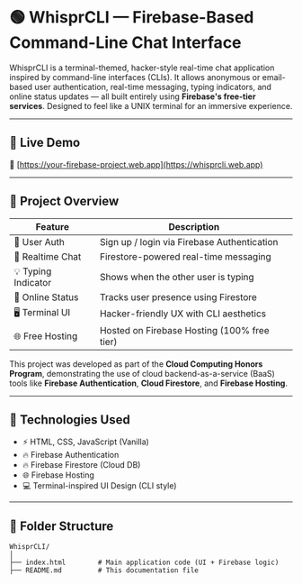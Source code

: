 # 🟢 WhisprCLI — Firebase-Based Command-Line Chat Interface

WhisprCLI is a terminal-themed, hacker-style real-time chat application inspired by command-line interfaces (CLIs). It allows anonymous or email-based user authentication, real-time messaging, typing indicators, and online status updates — all built entirely using **Firebase's free-tier services**. Designed to feel like a UNIX terminal for an immersive experience.

---

## 🚀 Live Demo

🔗 [https://your-firebase-project.web.app](https://whisprcli.web.app)

---

## 🎯 Project Overview

| Feature | Description |
|--------|-------------|
| 👤 User Auth | Sign up / login via Firebase Authentication |
| 💬 Realtime Chat | Firestore-powered real-time messaging |
| 💡 Typing Indicator | Shows when the other user is typing |
| 🔌 Online Status | Tracks user presence using Firestore |
| 🖥️ Terminal UI | Hacker-friendly UX with CLI aesthetics |
| 🌐 Free Hosting | Hosted on Firebase Hosting (100% free tier) |

This project was developed as part of the **Cloud Computing Honors Program**, demonstrating the use of cloud backend-as-a-service (BaaS) tools like **Firebase Authentication**, **Cloud Firestore**, and **Firebase Hosting**.

---

## 🧠 Technologies Used

- ⚡ HTML, CSS, JavaScript (Vanilla)
- 🔥 Firebase Authentication
- 🔥 Firebase Firestore (Cloud DB)
- 🌐 Firebase Hosting
- 💻 Terminal-inspired UI Design (CLI style)

---

## 🧩 Folder Structure

```plaintext
WhisprCLI/
│
├── index.html        # Main application code (UI + Firebase logic)
├── README.md         # This documentation file
